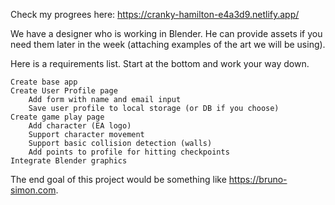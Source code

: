 Check my progrees here: https://cranky-hamilton-e4a3d9.netlify.app/

We have a designer who is working in Blender. He can provide assets if you need them later in the week (attaching examples of the art we will be using).

Here is a requirements list. Start at the bottom and work your way down.

    Create base app
    Create User Profile page
        Add form with name and email input
        Save user profile to local storage (or DB if you choose)
    Create game play page
        Add character (EA logo)
        Support character movement
        Support basic collision detection (walls)
        Add points to profile for hitting checkpoints
    Integrate Blender graphics

The end goal of this project would be something like https://bruno-simon.com. 